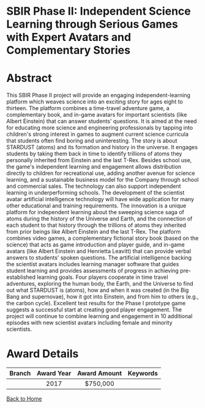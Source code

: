 
SBIR Phase II: Independent Science Learning through Serious Games with Expert Avatars and Complementary Stories
===============================================================================================================

# Abstract


This SBIR Phase II project will provide an engaging independent-learning platform which weaves science into an exciting story for ages eight to thirteen. The platform combines a time-travel adventure game, a complementary book, and in-game avatars for important scientists (like Albert Einstein) that can answer students' questions. It is aimed at the need for educating more science and engineering professionals by tapping into children's strong interest in games to augment current science curricula that students often find boring and uninteresting. The story is about STARDUST (atoms) and its formation and history in the universe. It engages students by taking them back in time to identify trillions of atoms they personally inherited from Einstein and the last T-Rex. Besides school use, the game's independent learning and engagement allows distribution directly to children for recreational use, adding another avenue for science learning, and a sustainable business model for the Company through school and commercial sales. The technology can also support independent learning in underperforming schools. The development of the scientist avatar artificial intelligence technology will have wide application for many other educational and training requirements. The innovation is a unique platform for independent learning about the sweeping science saga of atoms during the history of the Universe and Earth, and the connection of each student to that history through the trillions of atoms they inherited from prior beings like Albert Einstein and the last T-Rex. The platform combines video games, a complementary fictional story book (based on the science) that acts as game introduction and player guide, and in-game avatars (like Albert Einstein and Henrietta Leavitt) that can provide verbal answers to students' spoken questions. The artificial intelligence backing the scientist avatars includes learning manager software that guides student learning and provides assessments of progress in achieving pre-established learning goals. Four players cooperate in time travel adventures, exploring the human body, the Earth, and the Universe to find out what STARDUST is (atoms), how and when it was created (in the Big Bang and supernovae), how it got into Einstein, and from him to others (e.g., the carbon cycle). Excellent test results for the Phase I prototype game suggests a successful start at creating good player engagement. The project will continue to combine learning and engagement in 10 additional episodes with new scientist avatars including female and minority scientists.  

# Award Details

|Branch|Award Year|Award Amount|Keywords|
| :---: | :---: | :---: | :---: |
||2017|$750,000||
  
  


[Back to Home](https://github.com/chrischow/dod_sbir_awards#326)